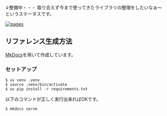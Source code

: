 ↓整備中・・・
取り合えず今まで使ってきたライブラリの整理をしたいなぁ～というステータスです。

[![pages](https://img.shields.io/badge/pages-GitHub%20Pages-blue)](https://kkt89.github.io/cpp-lib/)

## リファレンス生成方法

[MkDocs](https://www.mkdocs.org/)を用いて作成しています。

### セットアップ

```shell
$ uv venv .venv
$ source .venv/bin/activate
$ uv pip install -r requirements.txt
```

以下のコマンドが正しく実行出来ればOKです。

```shell
$ mkdocs serve
```
